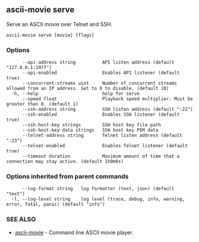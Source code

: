 ## ascii-movie serve

Serve an ASCII movie over Telnet and SSH.

```
ascii-movie serve [movie] [flags]
```

### Options

```
      --api-address string          API listen address (default "127.0.0.1:1977")
      --api-enabled                 Enables API listener (default true)
      --concurrent-streams uint     Number of concurrent streams allowed from an IP address. Set to 0 to disable. (default 10)
  -h, --help                        help for serve
      --speed float                 Playback speed multiplier. Must be greater than 0. (default 1)
      --ssh-address string          SSH listen address (default ":22")
      --ssh-enabled                 Enables SSH listener (default true)
      --ssh-host-key strings        SSH host key file path
      --ssh-host-key-data strings   SSH host key PEM data
      --telnet-address string       Telnet listen address (default ":23")
      --telnet-enabled              Enables Telnet listener (default true)
      --timeout duration            Maximum amount of time that a connection may stay active. (default 1h0m0s)
```

### Options inherited from parent commands

```
      --log-format string   log formatter (text, json) (default "text")
  -l, --log-level string    log level (trace, debug, info, warning, error, fatal, panic) (default "info")
```

### SEE ALSO

* [ascii-movie](ascii-movie.md)	 - Command line ASCII movie player.

